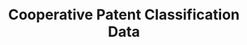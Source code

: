 ---
layout: default
bigquery: https://console.cloud.google.com/bigquery?p=patents-public-data&d=cpc&page=dataset
citation: '“Cooperative Patent Classification” by the EPO and USPTO, for public use. '
contributors: EPO, USPTO
cost: None
description: Cooperative Patent Classification Data contains the scheme and definitions
  of the Cooperative Patent Classification system for classifying patent documents.
  The CPC is the result of a partnership between the EPO and the USPTO in their joint
  effort to develop a common, internationally compatible classification system for
  technical documents, in particular patent publications, which will be used by both
  offices in the patent granting process
documentation: https://www.cooperativepatentclassification.org/cpcSchemeAndDefinitions
last_edit: 04/05/2022, 14:59:42
location: https://www.cooperativepatentclassification.org/index
maintained_by: USPTO, EPO
schema_fields:
- sizeCache
- additional_only
- symbol
- titleFull
- definition
- glossary
- informative_references
- titlePart
- title_full
- ipcConcordant
- residual_references
- application_references
- not_allocatable
- parents
- childGroups
- children
- limitingReferences
- child_groups
- breakdown_code
- date_revised
- informativeReferences
- level
- status
- residualReferences
- applicationReferences
- synonyms
- limiting_references
- dateRevised
- breakdownCode
- ipc_concordant
- notAllocatable
- title_part
shortname: cooperative_patent_classification
tags:
- patents
- science
title: Cooperative Patent Classification Data
uuid: 984374a7-16e9-4b35-9445-458daceb01bf
---